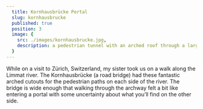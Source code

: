 ```yaml
---
  title: Kornhausbrücke Portal
  slug: kornhausbrucke
  published: true
  position: 3
  image: {
    src: ./images/kornhausbrucke.jpg,
    description: a pedestrian tunnel with an arched roof through a large bridge that spans a river on the right. There's a fence on the right between the sidewalk and the river.
  }
---
```


While on a visit to Zürich, Switzerland, my sister took us on a walk along the Limmat river. The Kornhausbrücke (a road bridge) had these fantastic arched cutouts for the pedestrian paths on each side of the river. The bridge is wide enough that walking through the archway felt a bit like entering a portal with some uncertainty about what you’ll find on the other side.
